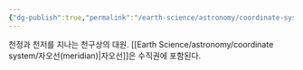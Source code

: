 ```yaml
---
{"dg-publish":true,"permalink":"/earth-science/astronomy/coordinate-system/vertical-circle/","tags":["earth"]}
---
```


천정과 천저를 지나는 천구상의 대원. [[Earth Science/astronomy/coordinate  system/자오선(meridian)\|자오선]]은 수직권에 포함된다.
